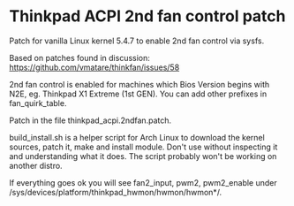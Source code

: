 # Thinkpad ACPI 2nd fan control patch

Patch for vanilla Linux kernel 5.4.7 to enable 2nd fan control via sysfs.

Based on patches found in discussion: https://github.com/vmatare/thinkfan/issues/58

2nd fan control is enabled for machines which Bios Version begins with N2E, eg. Thinkpad X1 Extreme (1st GEN). You can add other prefixes in fan\_quirk\_table. 

Patch in the file thinkpad\_acpi.2ndfan.patch. 

build\_install.sh is a helper script for Arch Linux to download the kernel sources, patch it, make and install module. Don't use without inspecting it and understanding what it does. The script probably won't be working on another distro.

If everything goes ok you will see fan2\_input, pwm2, pwm2\_enable under /sys/devices/platform/thinkpad\_hwmon/hwmon/hwmon*/.

